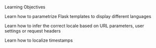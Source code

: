 Learning Objectives

Learn how to parametrize Flask templates to display different languages

Learn how to infer the correct locale based on URL parameters, user settings or request headers

Learn how to localize timestamps
